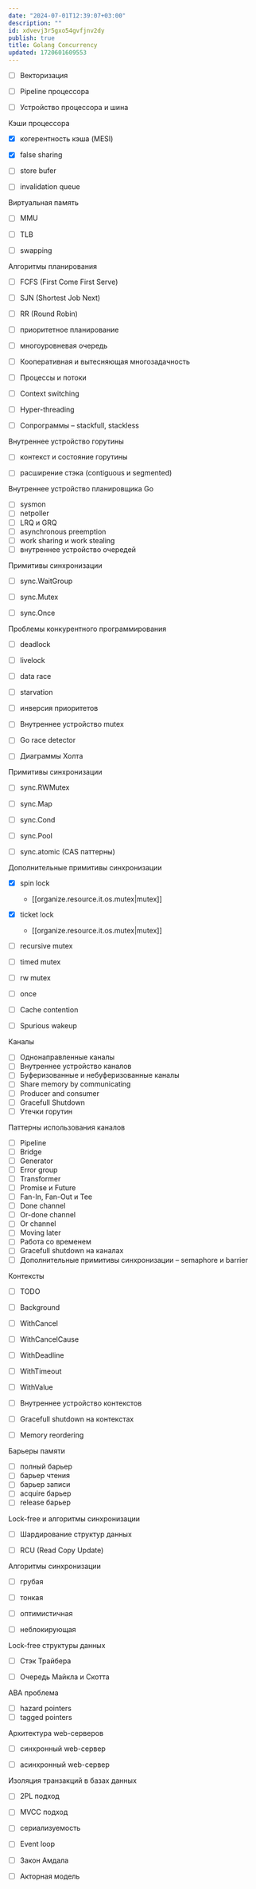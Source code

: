 ```yaml
---
date: "2024-07-01T12:39:07+03:00"
description: ""
id: xdvevj3r5gxo54gvfjnv2dy
publish: true
title: Golang Concurrency
updated: 1720601609553
---
```


- [ ] Векторизация
- [ ] Pipeline процессора
- [ ] Устройство процессора и шина


Кэши процессора

- [x] когерентность кэша (MESI)
- [x] false sharing
- [ ] store bufer
- [ ] invalidation queue


Виртуальная память

- [ ] MMU
- [ ] TLB
- [ ] swapping


Алгоритмы планирования

- [ ] FCFS (First Come First Serve)
- [ ] SJN (Shortest Job Next)
- [ ] RR (Round Robin)
- [ ] приоритетное планирование
- [ ] многоуровневая очередь


- [ ] Кооперативная и вытесняющая многозадачность
- [ ] Процессы и потоки
- [ ] Context switching
- [ ] Hyper-threading
- [ ] Сопрограммы – stackfull, stackless

Внутреннее устройство горутины

- [ ] контекст и состояние горутины
- [ ] расширение стэка (contiguous и segmented)


Внутреннее устройство планировщика Go

- [ ] sysmon
- [ ] netpoller
- [ ] LRQ и GRQ
- [ ] asynchronous preemption
- [ ] work sharing и work stealing
- [ ] внутреннее устройство очередей

Примитивы синхронизации

- [ ] sync.WaitGroup
- [ ] sync.Mutex
- [ ] sync.Once


Проблемы конкурентного программирования

- [ ] deadlock
- [ ] livelock
- [ ] data race
- [ ] starvation
- [ ] инверсия приоритетов


- [ ] Внутреннее устройство mutex
- [ ] Go race detector
- [ ] Диаграммы Холта

Примитивы синхронизации

- [ ] sync.RWMutex
- [ ] sync.Map
- [ ] sync.Cond
- [ ] sync.Pool
- [ ] sync.atomic (CAS паттерны)


Дополнительные примитивы синхронизации

- [x] spin lock
    - [[organize.resource.it.os.mutex|mutex]]
- [x] ticket lock
    - [[organize.resource.it.os.mutex|mutex]]
- [ ] recursive mutex
- [ ] timed mutex
- [ ] rw mutex
- [ ] once


- [ ] Cache contention
- [ ] Spurious wakeup

Каналы

- [ ] Однонаправленные каналы
- [ ] Внутреннее устройство каналов
- [ ] Буферизованные и небуферизованные каналы
- [ ] Share memory by communicating
- [ ] Producer and consumer
- [ ] Gracefull Shutdown
- [ ] Утечки горутин

Паттерны использования каналов

- [ ] Pipeline
- [ ] Bridge
- [ ] Generator
- [ ] Error group
- [ ] Transformer
- [ ] Promise и Future
- [ ] Fan-In, Fan-Out и Tee
- [ ] Done channel
- [ ] Or-done channel
- [ ] Or channel
- [ ] Moving later
- [ ] Работа со временем
- [ ] Gracefull shutdown на каналах
- [ ] Дополнительные примитивы синхронизации – semaphore и barrier

Контексты

- [ ] TODO
- [ ] Background
- [ ] WithCancel
- [ ] WithCancelCause
- [ ] WithDeadline
- [ ] WithTimeout
- [ ] WithValue


- [ ] Внутреннее устройство контекстов
- [ ] Gracefull shutdown на контекстах
- [ ] Memory reordering


Барьеры памяти

- [ ] полный барьер
- [ ] барьер чтения
- [ ] барьер записи
- [ ] acquire барьер
- [ ] release барьер

Lock-free и алгоритмы синхронизации

- [ ] Шардирование структур данных
- [ ] RCU (Read Copy Update)


Алгоритмы синхронизации

- [ ] грубая
- [ ] тонкая
- [ ] оптимистичная
- [ ] неблокирующая


Lock-free структуры данных

- [ ] Стэк Трайбера
- [ ] Очередь Майкла и Скотта


ABA проблема

- [ ] hazard pointers
- [ ] tagged pointers

Архитектура web-серверов

- [ ] синхронный web-сервер
- [ ] асинхронный web-сервер


Изоляция транзакций в базах данных

- [ ] 2PL подход
- [ ] MVCC подход
- [ ] сериализуемость


- [ ] Event loop
- [ ] Закон Амдала
- [ ] Акторная модель